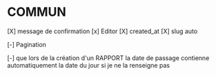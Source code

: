# COMMUN

[X] message de confirmation
[x] Editor
[X] created_at
[X] slug auto


[-] Pagination


[-] que lors de la création d'un RAPPORT la date de passage contienne automatiquement la date du jour si je ne la renseigne pas



